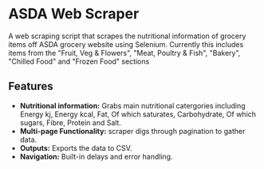 # ASDA Web Scraper
A web scraping script that scrapes the nutritional information of grocery items off ASDA grocery website using Selenium. Currently this includes items from the "Fruit, Veg & Flowers", "Meat, Poultry & Fish", "Bakery", "Chilled Food" and "Frozen Food" sections

## Features

- **Nutritional information:** Grabs main nutritional catergories including Energy kj, Energy kcal, Fat, Of which saturates, Carbohydrate, Of which sugars, Fibre, Protein and Salt.
- **Multi-page Functionality:**  scraper digs through pagination to gather data.
- **Outputs:** Exports the data to CSV.
- **Navigation:** Built-in delays and error handling.


